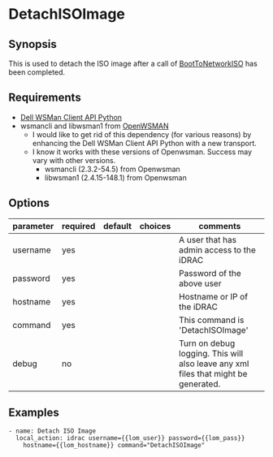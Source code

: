 # DetachISOImage

## Synopsis

This is used to detach the ISO image after a call of [BootToNetworkISO](BootToNetworkISO.md) has been completed.

## Requirements

* [Dell WSMan Client API Python](https://github.com/hbeatty/dell-wsman-client-api-python)
* wsmancli and libwsman1 from [OpenWSMAN](https://openwsman.github.io/)
  * I would like to get rid of this dependency (for various reasons) by enhancing the Dell WSMan Client API Python with a new transport.
  * I know it works with these versions of Openwsman. Success may vary with other versions.
    * wsmancli (2.3.2-54.5) from Openwsman
    * libwsman1 (2.4.15-148.1) from Openwsman

## Options

| parameter   | required | default | choices   | comments                                      |
| ---------   | -------- | ------- | -------   | --------                                      |
| username    | yes      |         |           | A user that has admin access to the iDRAC     |
| password    | yes      |         |           | Password of the above user                    |
| hostname    | yes      |         |           | Hostname or IP of the iDRAC                   |
| command     | yes      |         |           | This command is 'DetachISOImage'              |
| debug       | no       |         |           | Turn on debug logging. This will also leave any xml files that might be generated. |

## Examples

```
- name: Detach ISO Image
  local_action: idrac username={{lom_user}} password={{lom_pass}}
    hostname={{lom_hostname}} command="DetachISOImage"
```
